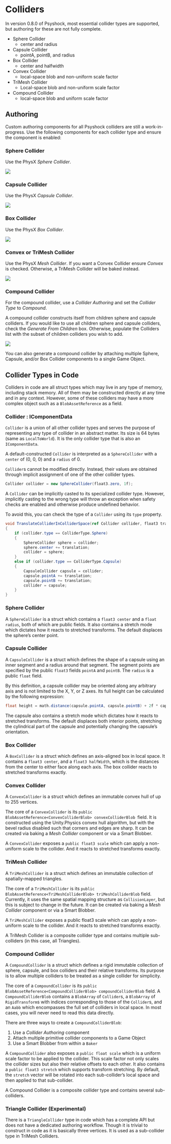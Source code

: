 # Colliders

In version 0.8.0 of Psyshock, most essential collider types are supported, but
authoring for these are not fully complete.

-   Sphere Collider
    -   center and radius
-   Capsule Collider
    -   pointA, pointB, and radius
-   Box Collider
    -   center and halfwidth
-   Convex Collider
    -   local-space blob and non-uniform scale factor
-   TriMesh Collider
    -   Local-space blob and non-uniform scale factor
-   Compound Collider
    -   local-space blob and uniform scale factor

## Authoring

Custom authoring components for all Psyshock colliders are still a
work-in-progress. Use the following components for each collider type and ensure
the component is enabled:

### Sphere Collider

Use the PhysX *Sphere Collider*.

![](media/edee1c765d995b12f65bff2dfb3a5d35.png)

### Capsule Collider

Use the PhysX *Capsule Collider*.

![](media/85df620e9bdc341d5b9d0978112189c1.png)

### Box Collider

Use the PhysX *Box Collider*.

![](media/87073ef01be44817f3ceed69d82cfdeb.png)

### Convex or TriMesh Collider

Use the PhysX *Mesh Collider*. If you want a Convex Collider ensure *Convex* is
checked. Otherwise, a TriMesh Collider will be baked instead.

![](media/de907201d91649d712e91c0b54d2f7d3.png)

### Compound Collider

For the compound collider, use a *Collider Authoring* and set the *Collider
Type* to *Compound*.

A compound collider constructs itself from children sphere and capsule
colliders. If you would like to use all children sphere and capsule colliders,
check the *Generate From Children* box. Otherwise, populate the Colliders list
with the subset of children colliders you wish to add.

![](media/75544b0cdbb419c4933bf98c8c72f543.png)

You can also generate a compound collider by attaching multiple Sphere, Capsule,
and/or Box Collider components to a single Game Object.

## Collider Types in Code

Colliders in code are all struct types which may live in any type of memory,
including stack memory. All of them may be constructed directly at any time and
in any context. However, some of these colliders may have a more complex object
such as a `BlobAssetReference` as a field.

### Collider : IComponentData

`Collider` is a union of all other collider types and serves the purpose of
representing any type of collider in an abstract matter. Its size is 64 bytes
(same as `LocalToWorld`). It is the only collider type that is also an
`IComponentData`.

A default-constructed `Collider` is interpreted as a `SphereCollider` with a
`center` of (0, 0, 0) and a `radius` of 0.

`Collider`s cannot be modified directly. Instead, their values are obtained
through implicit assignment of one of the other collider types.

```csharp
Collider collider = new SphereCollider(float3.zero, 1f);
```

A `Collider` can be implicitly casted to its specialized collider type. However,
implicitly casting to the wrong type will throw an exception when safety checks
are enabled and otherwise produce undefined behavior.

To avoid this, you can check the type of a `Collider` using its `type` property.

```csharp
void TranslateColliderInColliderSpace(ref Collider collider, float3 translation)
{
    if (collider.type == ColliderType.Sphere)
    {
        SphereCollider sphere = collider;
        sphere.center += translation;
        collider = sphere;
    }
    else if (collider.type == ColliderType.Capsule)
    {
        CapsuleCollider capsule = collider;
        capsule.pointA += translation;
        capsule.pointB += translation;
        collider = capsule;
    }
}
```

### Sphere Collider

A `SphereCollider` is a struct which contains a `float3 center` and a `float
radius`, both of which are public fields. It also contains a stretch mode which
dictates how it reacts to stretched transforms. The default displaces the
sphere’s center point.

### Capsule Collider

A `CapsuleCollider` is a struct which defines the shape of a capsule using an
inner segment and a radius around that segment. The segment points are specified
by the public `float3` fields `pointA` and `pointB`. The `radius` is a public
`float` field.

By this definition, a capsule collider may be oriented along any arbitrary axis
and is not limited to the X, Y, or Z axes. Its full height can be calculated by
the following expression:

```csharp
float height = math.distance(capsule.pointA, capsule.pointB) + 2f * capsule.radius;
```

The capsule also contains a stretch mode which dictates how it reacts to
stretched transforms. The default displaces both interior points, stretching the
cylindrical part of the capsule and potentially changing the capsule’s
orientation.

### Box Collider

A `BoxCollider` is a struct which defines an axis-aligned box in local space. It
contains a `float3 center`, and a `float3 halfWidth`, which is the distances
from the center to either face along each axis. The box collider reacts to
stretched transforms exactly.

### Convex Collider

A `ConvexCollider` is a struct which defines an immutable convex hull of up to
255 vertices.

The core of a `ConvexCollider` is its `public
BlobAssetReference<ConvexColliderBlob> convexColliderBlob `field. It is
constructed using the Unity.Physics convex hull algorithm, but with the bevel
radius disabled such that corners and edges are sharp. It can be created via
baking a *Mesh Collider* component or via a Smart Blobber.

A `ConvexCollider` exposes a `public float3 scale` which can apply a non-uniform
scale to the collider. And it reacts to stretched transforms exactly.

### TriMesh Collider

A `TriMeshCollider` is a struct which defines an immutable collection of
spatially-mapped triangles.

The core of a `TriMeshCollider` is its `public
BlobAssetReference<TriMeshColliderBlob> triMeshColliderBlob` field. Currently,
it uses the same spatial mapping structure as `CollisionLayer`, but this is
subject to change in the future. It can be created via baking a *Mesh Collider*
component or via a Smart Blobber.

A `TriMeshCollider` exposes a public float3 scale which can apply a non-uniform
scale to the collider. And it reacts to stretched transforms exactly.

A TriMesh Collider is a composite collider type and contains multiple
sub-colliders (in this case, all Triangles).

### Compound Collider

A `CompoundCollider` is a struct which defines a rigid immutable collection of
sphere, capsule, and box colliders and their relative transforms. Its purpose is
to allow multiple colliders to be treated as a single collider for simplicity.

The core of a `CompoundCollider` is its `public
BlobAssetReference<CompoundColliderBlob> compoundColliderBlob` field. A
`CompoundColliderBlob` contains a `BlobArray` of `Collider`s, a `BlobArray` of
`RigidTransform`s with indices corresponding to those of the `Collider`s, and an
`Aabb` which encompasses the full set of colliders in local space. In most
cases, you will never need to read this data directly.

There are three ways to create a `CompoundColliderBlob`:

1.  Use a *Collider Authoring* component
2.  Attach multiple primitive collider components to a Game Object
3.  Use a Smart Blobber from within a `Baker`

A `CompoundCollider` also exposes a `public float scale` which is a uniform
scale factor to be applied to the collider. This scale factor not only scales
the collider sizes but also their relative offsets to each other. It also
contains a `public float3 stretch` which supports transform stretching. By
default, the `stretch` vector will be rotated into each sub-collider’s local
space and then applied to that sub-collider.

A Compound Collider is a composite collider type and contains several
sub-colliders.

### Triangle Collider (Experimental)

There is a `TriangleCollider` type in code which has a complete API but does not
have a dedicated authoring workflow. Though it is trivial to construct in code
as it is basically three vertices. It is used as a sub-collider type in TriMesh
Colliders.
